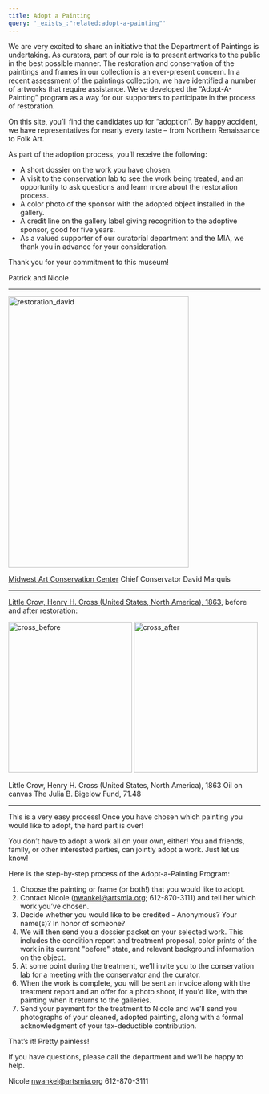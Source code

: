 ```yaml
---
title: Adopt a Painting
query: '_exists_:"related:adopt-a-painting"'
---
```


We are very excited to share an initiative that the Department of Paintings is undertaking. As curators, part of our role is to present artworks to the public in the best possible manner. The restoration and conservation of the paintings and frames in our collection is an ever-present concern. In a recent assessment of the paintings collection, we have identified a number of artworks that require assistance. We’ve developed the “Adopt-A-Painting” program as a way for our supporters to participate in the process of restoration.

On this site, you’ll find the candidates up for “adoption”. By happy accident, we have representatives for nearly every taste – from Northern Renaissance to Folk Art.

As part of the adoption process, you’ll receive the following:

* A short dossier on the work you have chosen.
* A visit to the conservation lab to see the work being treated, and an opportunity to ask questions and learn more about the restoration process.
* A color photo of the sponsor with the adopted object installed in the gallery.
* A credit line on the gallery label giving recognition to the adoptive sponsor, good for five years.
* As a valued supporter of our curatorial department and the MIA, we thank you in advance for your consideration.

Thank you for your commitment to this museum!

Patrick and Nicole

---

<img src="http://new.artsmia.org/collections/wp-content/uploads/sites/8/2013/04/restoration_david.jpg" alt="restoration_david" width="360" height="540" />

[Midwest Art Conservation Center](/info/conservation)
Chief Conservator David Marquis

---

[Little Crow, Henry H. Cross (United States, North America), 1863](/art/1862), before and after restoration:

<img src="http://new.artsmia.org/collections/wp-content/uploads/sites/8/2013/04/cross_before.jpg" alt="cross_before" width="247" height="300" /> <img src="http://new.artsmia.org/collections/wp-content/uploads/sites/8/2013/04/cross_after.jpg" alt="cross_after" width="247" height="300" />

Little Crow, Henry H. Cross (United States, North America), 1863
Oil on canvas
The Julia B.  Bigelow Fund, 71.48

---

This is a very easy process! Once you have chosen which painting you would like to adopt, the hard part is over!

You don’t have to adopt a work all on your own, either! You and friends, family, or other interested parties, can jointly adopt a work. Just let us know!

Here is the step-by-step process of the Adopt-a-Painting Program:

1. Choose the painting or frame (or both!) that you would like to adopt.
2. Contact Nicole (nwankel@artsmia.org; 612-870-3111) and tell her which work you’ve chosen.
3. Decide whether you would like to be credited - Anonymous? Your name(s)? In honor of someone?
4. We will then send you a dossier packet on your selected work. This includes the condition report and treatment proposal, color prints of the work in its current "before" state, and relevant background information on the object.
5. At some point during the treatment, we’ll invite you to the conservation lab for a meeting with the conservator and the curator.
6. When the work is complete, you will be sent an invoice along with the treatment report and an offer for a photo shoot, if you'd like, with the painting when it returns to the galleries.
7. Send your payment for the treatment to Nicole and we’ll send you photographs of your cleaned, adopted painting, along with a formal acknowledgment of your tax-deductible contribution.

That’s it! Pretty painless!

If you have questions, please call the department and we’ll be happy to
help.

Nicole
nwankel@artsmia.org
612-870-3111
